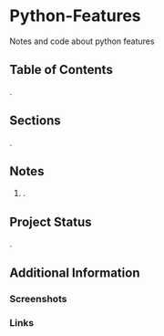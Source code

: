 # Python-Features

Notes and code about python features

## Table of Contents

.

## Sections

.

## Notes

1. .

## Project Status

.

## Additional Information

### Screenshots

### Links
